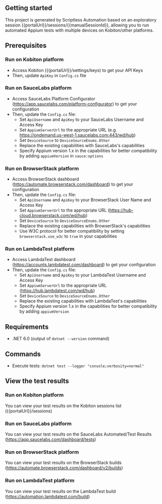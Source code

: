 ## Getting started

This project is generated by Scriptless Automation based on an exploratory session {{portalUrl}}/sessions/{{manualSessionId}}, allowing you to run automated Appium tests with multiple devices on Kobiton/other platforms.

## Prerequisites

### Run on Kobiton platform

- Access Kobiton ({{portalUrl}}/settings/keys) to get your API Keys
- Then, update `ApiKey` in `Config.cs` file

### Run on SauceLabs platform

- Access SauceLabs Platform Configurator (https://app.saucelabs.com/platform-configurator) to get your configuration
- Then, update the `Config.cs` file:
    - Set `ApiUsername` and `ApiKey` to your SauceLabs Username and Access Key
    - Set `AppiumServerUrl` to the appropriate URL (e.g. https://ondemand.us-west-1.saucelabs.com:443/wd/hub)
    - Set `DeviceSource` to `DeviceSourceEnums.Other`
    - Replace the existing capabilities with SauceLabs's capabilities
    - Specify Appium version 1.x in the capabilities for better compatibility by adding `appiumVersion` in `sauce:options`

### Run on BrowserStack platform

- Access BrowserStack dashboard (https://automate.browserstack.com/dashboard) to get your configuration
- Then, update the `Config.cs` file:
    - Set `ApiUsername` and `ApiKey` to your BrowserStack User Name and Access Key
    - Set `AppiumServerUrl` to the appropriate URL (https://hub-cloud.browserstack.com/wd/hub)
    - Set `DeviceSource` to `DeviceSourceEnums.Other`
    - Replace the existing capabilities with BrowserStack's capabilities
    - Use W3C protocol for better compatibility by setting `browserstack.use_w3c` to `true` in your capabilities

### Run on LambdaTest platform

- Access LambdaTest dashboard (https://accounts.lambdatest.com/dashboard) to get your configuration
- Then, update the `Config.cs` file:
    - Set `ApiUsername` and `ApiKey` to your LambdaTest Username and Access Key
    - Set `AppiumServerUrl` to the appropriate URL (https://hub.lambdatest.com/wd/hub)
    - Set `DeviceSource` to `DeviceSourceEnums.Other`
    - Replace the existing capabilities with LambdaTest's capabilities
    - Specify Appium version 1.x in the capabilities for better compatibility by adding `appiumVersion`


## Requirements

- .NET 6.0 (output of `dotnet --version` command)

## Commands

- Execute tests: `dotnet test --logger "console;verbosity=normal"`

## View the test results

### Run on Kobiton platform

You can view your test results on the Kobiton sessions list ({{portalUrl}}/sessions)

### Run on SauceLabs platform

You can view your test results on the SauceLabs Automated/Test Results (https://app.saucelabs.com/dashboard/tests)

### Run on BrowserStack platform

You can view your test results on the BrowserStack builds (https://automate.browserstack.com/dashboard/v2/builds)

### Run on LambdaTest platform

You can view your test results on the LambdaTest build (https://automation.lambdatest.com/build)
